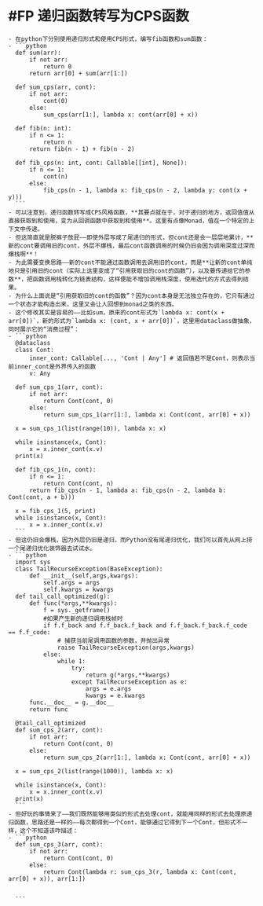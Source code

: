 # #FP 递归函数转写为CPS函数
	- 在python下分别使用递归形式和使用CPS形式，编写fib函数和sum函数：
	- ```python
	  def sum(arr):
	      if not arr:
	          return 0
	      return arr[0] + sum(arr[1:])
	  
	  def sum_cps(arr, cont):
	      if not arr:
	          cont(0)
	      else:
	          sum_cps(arr[1:], lambda x: cont(arr[0] + x))
	          
	  def fib(n: int):
	      if n <= 1:
	          return n
	      return fib(n - 1) + fib(n - 2)
	  
	  def fib_cps(n: int, cont: Callable[[int], None]):
	      if n <= 1:
	          cont(n)
	      else:
	          fib_cps(n - 1, lambda x: fib_cps(n - 2, lambda y: cont(x + y)))
	  ```
	- 可以注意到，递归函数转写成CPS风格函数，**其要点就在于，对于递归的地方，返回值值从直接获取到和使用，变为从回调函数中获取到和使用**。这里有点像Monad，值在一个特定的上下文中传递。
	- 但这简直就是脱裤子放屁——即使外层写成了尾递归的形式，但cont还是会一层层地累计，**新的cont要调用旧的cont，外层不爆栈，最后cont函数调用的时候仍旧会因为调用深度过深而爆栈啊**！
	- 为此需要变换思路——新的cont不能通过函数调用去调用旧的cont，而是**让新的cont单纯地只是引用旧的cont（实际上这里变成了“引用获取旧的cont的函数”），以及要传递给它的参数**，把函数调用栈转化为链表结构，这样便能不增加调用栈深度，使用迭代的方式去得到结果。
	- 为什么上面说是“引用获取旧的cont的函数”？因为cont本身是无法独立存在的，它只有通过一个状态才能构造出来，这里又会让人回想到monad之类的东西。
	- 这个修改其实是容易的——比如sum，原来的cont形式为`lambda x: cont(x + arr[0])`，新的形式为`lambda x: (cont, x + arr[0])`，这里用dataclass做抽象，同时展示它的“消费过程”：
	- ```python
	  @dataclass
	  class Cont:
	      inner_cont: Callable[..., 'Cont | Any'] # 返回值若不是Cont，则表示当前inner_cont是外界传入的函数
	      v: Any
	  
	  def sum_cps_1(arr, cont):
	      if not arr:
	          return Cont(cont, 0)
	      else:
	          return sum_cps_1(arr[1:], lambda x: Cont(cont, arr[0] + x))
	  
	  x = sum_cps_1(list(range(10)), lambda x: x)
	  
	  while isinstance(x, Cont):
	      x = x.inner_cont(x.v)
	  print(x)
	  
	  def fib_cps_1(n, cont):
	      if n <= 1:
	          return Cont(cont, n)
	      return fib_cps(n - 1, lambda a: fib_cps(n - 2, lambda b: Cont(cont, a + b)))
	  
	  x = fib_cps_1(5, print)
	  while isinstance(x, Cont):
	      x = x.inner_cont(x.v)
	  ```
	- 但这仍旧会爆栈，因为外层仍旧是递归，而Python没有尾递归优化，我们可以首先从网上捞一个尾递归优化装饰器去试试水。
	- ```python
	  import sys
	  class TailRecurseException(BaseException):
	      def __init__(self,args,kwargs):
	          self.args = args
	          self.kwargs = kwargs
	  def tail_call_optimized(g):
	      def func(*args,**kwargs):
	          f = sys._getframe()
	          #如果产生新的递归调用栈帧时
	          if f.f_back and f.f_back.f_back and f.f_back.f_back.f_code == f.f_code:
	              # 捕获当前尾调用函数的参数，并抛出异常
	              raise TailRecurseException(args,kwargs)
	          else:
	              while 1:
	                  try:
	                      return g(*args,**kwargs)
	                  except TailRecurseException as e:
	                      args = e.args
	                      kwargs = e.kwargs
	      func.__doc__ = g.__doc__
	      return func
	  
	  @tail_call_optimized
	  def sum_cps_2(arr, cont):
	      if not arr:
	          return Cont(cont, 0)
	      else:
	          return sum_cps_2(arr[1:], lambda x: Cont(cont, arr[0] + x))
	        
	  x = sum_cps_2(list(range(1000)), lambda x: x)
	  
	  while isinstance(x, Cont):
	      x = x.inner_cont(x.v)
	  print(x)
	  ```
	- 但好玩的事情来了——我们既然能够用类似的形式去处理cont，就能用同样的形式去处理原递归函数，思路还是一样的——每次都得到一个Cont，能够通过它得到下一个Cont，但形式不一样，这个不知道该咋描述：
	- ```python
	  def sum_cps_3(arr, cont):
	      if not arr:
	          return Cont(cont, 0)
	      else:
	          return Cont(lambda r: sum_cps_3(r, lambda x: Cont(cont, arr[0] + x)), arr[1:])
	        
	        
	  ```